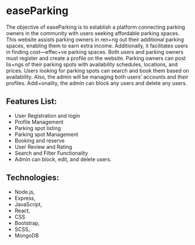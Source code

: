 # easeParking
The objective of easeParking is to establish a platform connecting parking owners in the
community with users seeking affordable parking spaces. This website assists parking owners in
ren+ng out their additional parking spaces, enabling them to earn extra income. Additionally, it
facilitates users in finding cost—effec+ve parking spaces. Both users and parking owners must
register and create a profile on the website. Parking owners can post lis+ngs of their parking spots
with availability schedules, locations, and prices. Users looking for parking spots can
search and book them based on availability. Also, the admin will be managing both users' accounts
and their profiles. Addi+onality, the admin can block any users and delete any users.
## Features List:
- User Registration and login
- Profile Management
- Parking spot listing
- Parking spot Management
- Booking and reserve
- User Review and Rating
- Search and Filter Functionality
- Admin can block, edit, and delete users.
## Technologies: 
- Node.js,
- Express,
- JavaScript,
- React,
- CSS
- Bootstrap,
- SCSS,
- MongoDB
